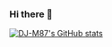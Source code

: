 ### Hi there 👋

[![DJ-M87's GitHub stats](https://github-readme-stats.vercel.app/api?username=DJ-M87)](https://github.com/DJ-M87/github-readme-stats)

<!--
**DJ-M87/DJ-M87** is a ✨ _special_ ✨ repository because its `README.md` (this file) appears on your GitHub profile.

Here are some ideas to get you started:

- 🔭 I’m currently working on ...
- 🌱 I’m currently learning ...
- 👯 I’m looking to collaborate on ...
- 🤔 I’m looking for help with ...
- 💬 Ask me about ...
- 📫 How to reach me: ...
- 😄 Pronouns: ...
- ⚡ Fun fact: ...
-->
